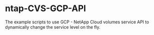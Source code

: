 # ntap-CVS-GCP-API
The example scripts to use GCP - NetApp Cloud volumes service API to dynamically change the service level on the fly.
